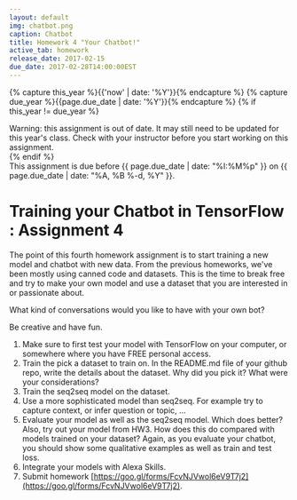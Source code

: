 ```yaml
---
layout: default
img: chatbot.png
caption: Chatbot
title: Homework 4 "Your Chatbot!"
active_tab: homework
release_date: 2017-02-15
due_date: 2017-02-28T14:00:00EST
---
```


<!-- Check whether the assignment is up to date -->
{% capture this_year %}{{'now' | date: '%Y'}}{% endcapture %}
{% capture due_year %}{{page.due_date | date: '%Y'}}{% endcapture %}
{% if this_year != due_year %} 
<div class="alert alert-danger">
Warning: this assignment is out of date.  It may still need to be updated for this year's class.  Check with your instructor before you start working on this assignment.
</div>
{% endif %}
<!-- End of check whether the assignment is up to date -->

<div class="alert alert-info">
This assignment is due before {{ page.due_date | date: "%I:%M%p" }} on {{ page.due_date | date: "%A, %B %-d, %Y" }}.
</div>


Training your Chatbot in  TensorFlow  <span class="text-muted">: Assignment 4</span> 
=============================================================

The point of this fourth homework assignment is to start training a new model and chatbot with new data. From the previous homeworks, we've been mostly using canned code and datasets. This is the time to break free and try to make your own model and use a dataset that you are interested in or passionate about.

What kind of conversations would you like to have with your own bot?

Be creative and have fun.
 

1. Make sure to first test your model with TensorFlow on your computer, or somewhere where you have FREE personal access.
2. Train the pick a dataset to train on. In the README.md file of your github repo, write the details about the dataset. Why did you pick it? What were your considerations?
3. Train the seq2seq model on the dataset.
4. Use a more sophisticated model than seq2seq. For example try to capture context, or infer question or topic, ...
5. Evaluate your model as well as the seq2seq model. Which does better? Also, try out your model from HW3. How does this do compared with models trained on your dataset?  Again, as you evaluate your chatbot, you should show some qualitative examples as well as train and test loss.
6. Integrate your models with Alexa Skills.
7. Submit homework [https://goo.gl/forms/FcvNJVwol6eV9T7j2](https://goo.gl/forms/FcvNJVwol6eV9T7j2).

